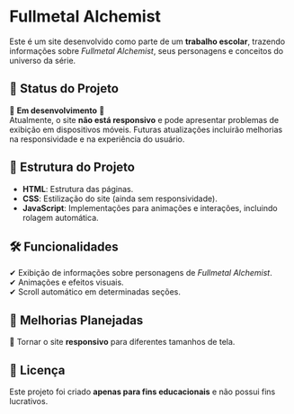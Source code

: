 # Fullmetal Alchemist

Este é um site desenvolvido como parte de um **trabalho escolar**, trazendo informações sobre *Fullmetal Alchemist*, seus personagens e conceitos do universo da série.

## 📌 Status do Projeto
🚧 **Em desenvolvimento** 🚧  
Atualmente, o site **não está responsivo** e pode apresentar problemas de exibição em dispositivos móveis. Futuras atualizações incluirão melhorias na responsividade e na experiência do usuário.

## 📂 Estrutura do Projeto
- **HTML**: Estrutura das páginas.
- **CSS**: Estilização do site (ainda sem responsividade).
- **JavaScript**: Implementações para animações e interações, incluindo rolagem automática.

## 🛠️ Funcionalidades
✔ Exibição de informações sobre personagens de *Fullmetal Alchemist*.  
✔ Animações e efeitos visuais.  
✔ Scroll automático em determinadas seções.  

## 📅 Melhorias Planejadas
🔹 Tornar o site **responsivo** para diferentes tamanhos de tela.  

## 📜 Licença
Este projeto foi criado **apenas para fins educacionais** e não possui fins lucrativos.
